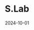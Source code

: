 ---  
layout: startup_page  
title: "S.Lab"  
id: "ilabs.com"  
permalink: "/slabilabs.com10012024/"  
website: "https://www.ilab-s.com/"  
funding_round: ""  
funding_amount: "$100K"  
investors: "Google"  
about: "S.Lab produces eco-friendly packaging solutions using a hemp and mycelium combo. Their proprietary technology creates strong, biodegradable packaging that replaces foamed plastic, offering thermal insulation and water resistance while degrading completely within 30 days. The company's scalable production process utilizes robotics and automation to meet diverse client demands."  
markets: "Packaging, Sustainability"  
hq: "Tallinn, Estonia"  
founded_year: "2021"  
linkedin: "https://www.linkedin.com/company/i-lab-s/"  
twitter: ""  
instagram: ""  
facebook: ""  
crunchbase: "https://www.crunchbase.com/organization/s-lab-0cc7?utm_source=linkedin&utm_medium=referral&utm_campaign=linkedin_companies&utm_content=profile_cta_anon&trk=funding_crunchbase"  
pitchbook: ""  

date_display: "01-Oct-2024"  
date: "2024-10-01"

# SEO Optimization  
meta_title: "S.Lab -  Funding ($100K)"  
meta_description: "S.Lab, S.Lab produces eco-friendly packaging solutions using a hemp and mycelium combo. Their proprietary technology creates strong, biodegradable packaging ..."  
meta_keywords: "S.Lab, Packaging, Sustainability,  funding"  
canonical_url: "https://startup.projectstartups.com/slabilabs.com10012024/"  
---